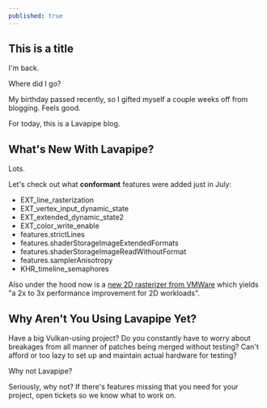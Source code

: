 ```yaml
---
published: true
---
```

## This is a title

I'm back.

Where did I go?

My birthday passed recently, so I gifted myself a couple weeks off from blogging. Feels good.

For today, this is a Lavapipe blog.

## What's New With Lavapipe?
Lots.

Let's check out what **conformant** features were added just in July:
* EXT_line_rasterization
* EXT_vertex_input_dynamic_state
* EXT_extended_dynamic_state2
* EXT_color_write_enable
* features.strictLines
* features.shaderStorageImageExtendedFormats
* features.shaderStorageImageReadWithoutFormat
* features.samplerAnisotropy
* KHR_timeline_semaphores

Also under the hood now is a [new 2D rasterizer from VMWare](https://gitlab.freedesktop.org/mesa/mesa/-/merge_requests/11969) which yields "a 2x to 3x performance improvement for 2D workloads".

## Why Aren't You Using Lavapipe Yet?
Have a big Vulkan-using project? Do you constantly have to worry about breakages from all manner of patches being merged without testing? Can't afford or too lazy to set up and maintain actual hardware for testing?

Why not Lavapipe?

Seriously, why not? If there's features missing that you need for your project, open tickets so we know what to work on.
